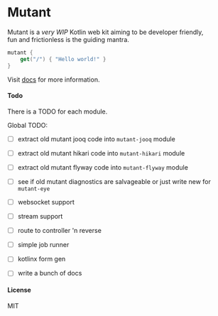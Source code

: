 # Mutant

Mutant is a _very WIP_ Kotlin web kit aiming to be developer friendly,  
fun and frictionless is the guiding mantra.

```kotlin
mutant {
	get("/") { "Hello world!" }
}
```

Visit [docs](https://statikowsky.github.io/mutant/) for more information.


#### Todo

There is a TODO for each module.  

Global TODO:
- [ ] extract old mutant jooq code into `mutant-jooq` module
- [ ] extract old mutant hikari code into `mutant-hikari` module
- [ ] extract old mutant flyway code into `mutant-flyway` module
- [ ] see if old mutant diagnostics are salvageable or just write new for `mutant-eye`
- [ ] websocket support
- [ ] stream support
- [ ] route to controller 'n reverse
- [ ] simple job runner
- [ ] kotlinx form gen
- [ ] write a bunch of docs


#### License   

MIT
